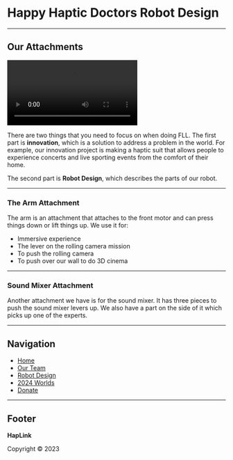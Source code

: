 # Happy Haptic Doctors Robot Design

---

## Our Attachments

![Attachment Video](../wp-content/uploads/2024/01/IMG_7461.qt)

There are two things that you need to focus on when doing FLL. The first part is **innovation**, which is a solution to address a problem in the world. For example, our innovation project is making a haptic suit that allows people to experience concerts and live sporting events from the comfort of their home.

The second part is **Robot Design**, which describes the parts of our robot.

---

### The Arm Attachment

The arm is an attachment that attaches to the front motor and can press things down or lift things up. We use it for:
- Immersive experience
- The lever on the rolling camera mission
- To push the rolling camera
- To push over our wall to do 3D cinema

---

### Sound Mixer Attachment

Another attachment we have is for the sound mixer. It has three pieces to push the sound mixer levers up. We also have a part on the side of it which picks up one of the experts.

---

## Navigation

- [Home](../index.md)
- [Our Team](../our-team/index.md)
- [Robot Design](index.md)
- [2024 Worlds](../2024-worlds/index.md)
- [Donate](../donate/index.md)

---

## Footer

**HapLink**

Copyright © 2023